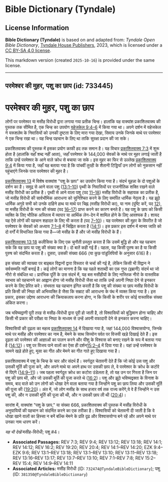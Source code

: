 # Bible Dictionary (Tyndale)

## License Information

**Bible Dictionary (Tyndale)** is based on and adapted from: _Tyndale Open Bible Dictionary_, [Tyndale House Publishers](https://tyndaleopenresources.com/), 2023, which is licensed under a [CC BY-SA 4.0 license](https://creativecommons.org/licenses/by-sa/4.0/legalcode.en).

This markdown version (created `2025-10-16`) is provided under the same license.



--------------------------------

## परमेश्वर की मुहर, पशु का छाप (id: 733445)

परमेश्वर की मुहर, पशु का छाप
============================

लोगों पर परमेश्वर या मसीह विरोधी द्वारा लगाया गया प्रतीक चिन्ह। हालांकि यह वाक्यांश प्रकाशितवाक्य की पुस्तक तक सीमित है, एक चिन्ह का उपयोग [यहेजकेल 9:4–6](https://ref.ly/Ezek9:4-Ezek9:6) में किया गया था। अपने दर्शन में यहेजकेल ने यरूशलेम के निवासियों को उनकी दुष्टता के लिए मारा गया देखा, सिवाय उनके जिनके माथे पर परमेश्वर ने एक चिन्ह रखा था। यह चिन्ह पहचान के लिए था ताकि सुरक्षा प्रदान की जा सके।

प्रकाशितवाक्य की पुस्तक में इसका प्रयोग काफी हद तक समान है। यह विचार [प्रकाशितवाक्य 7:3](https://ref.ly/Rev7:3) में शुरू होता है (हालांकि यहाँ शब्द नहीं आता), जहाँ परमेश्वर के 144,000 सेवकों के माथे पर मुहर लगाई जाती है ताकि उन्हें परमेश्वर के आने वाले क्रोध से बचाया जा सके। इस मुहर का फिर से उल्लेख [प्रकाशितवाक्य 9:4](https://ref.ly/Rev9:4) में किया गया है, जहाँ यह बताया गया है कि पांचवीं तुरही के शैतानी टिड्डियाँ उन लोगों को नुकसान नहीं पहुंचाएंगे जिनके पास परमेश्वर की मुहर है।

[प्रकाशितवाक्य 13](https://ref.ly/Rev13:1-Rev13:18) में विशेष वाक्यांश "पशु के छाप" का उपयोग किया गया है। संदर्भ यूहन्ना के दो पशुओं के दर्शन का है। समुद्र से आने वाला पशु ([13:1–10](https://ref.ly/Rev13:1-Rev13:10)) पृथ्वी के निवासियों पर राजनीतिक शक्ति रखने वाले मसीह विरोधी का प्रतीक है। पृथ्वी से आने वाला पशु (पद [11–18](https://ref.ly/Rev13:11-Rev13:18)) मसीह विरोधी के सहायक का प्रतीक है, जो मसीह विरोधी की सार्वभौमिक आराधना को सुनिश्चित करने के लिए समर्पित धार्मिक नेतृत्व है। यह झूठे धार्मिक अगुवे सभी को उनके दाहिने हाथ या माथे पर चिह्न (मसीह विरोधी का), या नाम (पुष्टि करें, पद [12](https://ref.ly/Rev13:12)), या मसीह विरोधी के नाम की संख्या (पद [16–17](https://ref.ly/Rev13:16-Rev13:17)) प्राप्त करने का कारण बनते है। यह पशु के छाप को किसी व्यक्ति के लिए भौतिक अस्तित्व में व्यापार या आर्थिक लेन\-देन में शामिल होने के लिए आवश्यक है। शायद यह ऐसे लोगों की पहचान शहादत के लिए भी करता है (पद [7–10](https://ref.ly/Rev13:7-Rev13:10))। यह परमेश्वर की मुहर के विपरीत है जो परमेश्वर के सेवकों को अध्याय [7:1–8](https://ref.ly/Rev7:1-Rev7:8) में चिह्नित करता है ([14:1](https://ref.ly/Rev14:1))। इस प्रकार इस दर्शन में मानव जाति को दो वर्गों में विभाजित किया गया है—जो मसीह के हैं और जो मसीह विरोधी के हैं।

[प्रकाशितवाक्य 13:18](https://ref.ly/Rev13:18) कलीसिया के लिए एक चुनौती प्रस्तुत करता है कि उसमें बुद्धि हो और यह पहचान सके कि वह छाप या पशु की संख्या क्या है। दो बातें कही गई हैं। पहला, यह किसी पुरुष का है या किसी पुरुष को संदर्भित करता है। दूसरा, उसकी संख्या 666 (या कुछ पांडुलिपियों के अनुसार 616\) है।

इस संख्या की व्याख्या पर बाइबल विद्वानों द्वारा विस्तार से चर्चा की गई है, लेकिन किसी भी विद्वान ने सर्वसम्मति नहीं बनाई है। कई लोगों का मानना है कि यह पहले शताब्दी का एक गुप्त (इब्रानी) संदर्भ था जो नीरो से संबंधित था। प्रारंभिक पूर्ति के उस संदर्भ में, यह बस मसीहीयों के लिए नास्तिक नीरो के वास्तविक स्वभाव को पहचानने का आह्वान होगा जो मसीह विरोधी जैसा था ताकि उन्हें अपनी निष्ठा देने से इनकार करने के लिए प्रेरित करे। संभवता यह पहचान इंगित करती है कि पशु की संख्या या छाप मसीह विरोधी के प्रति किसी की निष्ठा की अभिव्यक्ति है जैसा कि सम्राट की आराधना के पंथ में व्यक्त किया गया है। इस प्रकार, इसका उद्देश्य आराधना की क्रियाकलाप करना होगा, न कि किसी के शरीर पर कोई वास्तविक संख्या अंकित करना। 

जब भविष्यद्वाणी पूरी तरह से मसीह\-विरोधी द्वारा पूरी हो जाती है, तो विश्वासियों को बुद्धिमान होना चाहिए और किसी भी प्रकार की परीक्षा या निष्ठा के माध्यम से उन्हें अपनी वफादारी देने से इनकार करना चाहिए।

विश्वासियों की दृढ़ता का महत्व [प्रकाशितवाक्य 14](https://ref.ly/Rev14:1-Rev14:20) में दिखाया गया है, जहां 144,000 विश्वासयोग्य, जिनके माथे पर मसीह और परमेश्वर का नाम है, मेमने के साथ सिय्योन पर्वत पर विजयी खड़े दिखाई देते हैं। इस दृढ़ता को परमेश्वर की आज्ञाओं का पालन करने और यीशु के विश्वास को बनाए रखने के रूप में बताया गया है ([14:12](https://ref.ly/Rev14:12))। पशु पर विजय पाने वालों का ऐसा ही दर्शन[15:2–4](https://ref.ly/Rev15:2-Rev15:4) में दिया गया है। यहां उन्हें परमेश्वर के सामने खड़े होते हुए, मूसा का गीत और मेमने का गीत गाते हुए दिखाया गया है।

प्रकाशितवाक्य में पशु के चिन्ह के चार और संदर्भ हैं। स्वर्गदूत चेतावनी देते हैं कि जो कोई उस पशु और उसकी मूर्ति की पूजा करे, और अपने माथे या अपने हाथ पर उसकी छाप ले, वे परमेश्वर के क्रोध के कटोरे से पिएंगे ([14:9–11](https://ref.ly/Rev14:9-Rev14:11))। जब पहला स्वर्गदूत क्रोध का कटोरा उंडेलता है, तो यह उन पर गिरता है जिन पर पशु की छाप थी, और जो उसकी मूर्ति की पूजा करते थे ([16:2](https://ref.ly/Rev16:2))। पशु और झूठे भविष्यद्वक्ता के विनाश के समय, बाद वाले को उन लोगों को धोखा देने वाला बताया गया है जिन्होंने पशु का छाप लिया और उसकी मूर्ति की पूजा की ([19:20](https://ref.ly/Rev19:20))। अंत में, जो लोग मसीह के साथ हजार वर्ष तक राज्य करेंगे,ये वे हैं जिन्होंने न उस पशु की, और न उसकी मूर्ति की पूजा की थी, और न उसकी छाप ली थी ([20:4](https://ref.ly/Rev20:4))।

सारांश में, वाक्यांश "पशु के छाप," या संख्या 666, प्रकाशितवाक्य की पुस्तक में मसीह विरोधी के अनुयायियों की पहचान को संदर्भित करने का एक तरीका है। विश्वासियों को चेतावनी दी जाती है कि वे धोखा खाने वालों का हिस्सा न बनें बल्कि मेमने के प्रति दृढ़ और विश्वासयोग्य बने रहें और अपने माथे पर उनका नाम धारण करें।

*यह भी देखें* मसीह\-विरोधी; पशु \#4।

* **Associated Passages:** REV 7:3; REV 9:4; REV 13:12; REV 13:18; REV 14:1; REV 14:12; REV 16:2; REV 19:20; REV 20:4; REV 14:1–REV 14:20; EZK 9:4–EZK 9:6; REV 13:1–REV 13:18; REV 13:1–REV 13:10; REV 13:11–REV 13:18; REV 13:16–REV 13:17; REV 13:7–REV 13:10; REV 7:1–REV 7:8; REV 15:2–REV 15:4; REV 14:9–REV 14:11
* **Associated Articles:** मसीह विरोधी (ID: `732474@TyndaleBibleDictionary`); पशु (ID: `381350@TyndaleBibleDictionary`)

